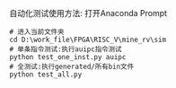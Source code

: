 自动化测试使用方法:
打开Anaconda Prompt

```
# 进入当前文件夹 
cd D:\work_file\FPGA\RISC_V\mine_rv\sim
# 单条指令测试:执行auipc指令测试
python test_one_inst.py auipc
# 全测试:执行generated/所有bin文件
python test_all.py
```
